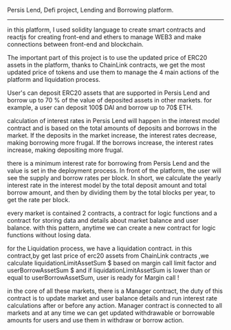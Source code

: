 Persis Lend, Defi project, Lending and Borrowing platform.

---

in this platform, I used solidity language to create smart contracts and reactjs for creating front-end and ethers to manage WEB3 and make connections between front-end and blockchain.

The important part of this project is to use the updated price of ERC20 assets in the platform, thanks to ChainLink contracts, we get the most updated price of tokens and use them to manage the 4 main actions of the platform and liquidation process.

User's can deposit ERC20 assets that are supported in Persis Lend and borrow up to 70 % of the value of deposited assets in other markets. 
for example, a user can deposit 100$ DAI and borrow up to 70$ ETH.

calculation of interest rates in Persis Lend will happen in the interest model contract and is based on the total amounts of deposits and borrows in the market. If the deposits in the market increase, the interest rates decrease, making borrowing more frugal. If the borrows increase, the interest rates increase, making depositing more frugal.

there is a minimum interest rate for borrowing from Persis Lend and the value is set in the deployment process. In front of the platform, the user will see the supply and borrow rates per block. In short, we calculate the yearly interest rate in the interest model by the total deposit amount and total borrow amount, and then by dividing them by the total blocks per year, to get the rate per block.

every market is contained 2 contracts, a contract for logic functions and a contract for storing data and details about market balance and user balance. with this pattern, anytime we can create a new contract for logic functions without losing data.

for the Liquidation process, we have a liquidation contract. in this contract,by get last price of erc20 assets from ChainLink contracts ,we calculate liquidationLimitAssetSum $ based on margin call limit factor and userBorrowAssetSum $ and if liquidationLimitAssetSum is lower than or equal to userBorrowAssetSum, user is ready for Margin call  !

in the core of all these markets, there is a Manager contract, the duty of this contract is to update market and user balance details and run interest rate calculations after or before any action. Manager contract is connected to all markets and at any time we can get updated withdrawable or borrowable amounts for users and use them in withdraw or borrow action.
